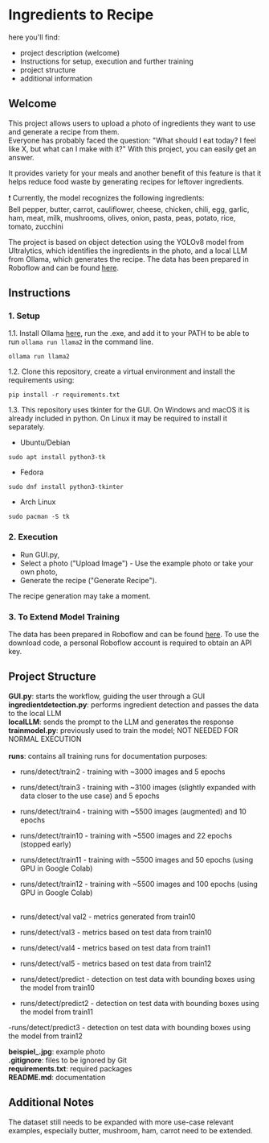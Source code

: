 # Ingredients to Recipe 

here you'll find:
- project description (welcome)
- Instructions for setup, execution and further training 
- project structure 
- additional information

## Welcome 
This project allows users to upload a photo of ingredients they want to use and generate a recipe from them.  
Everyone has probably faced the question: "What should I eat today? I feel like X, but what can I make with it?" With this project, you can easily get an answer.  

It provides variety for your meals and another benefit of this feature is that it helps reduce food waste by generating recipes for leftover ingredients.  

:exclamation: Currently, the model recognizes the following ingredients:  
Bell pepper, butter, carrot, cauliflower, cheese, chicken, chili, egg, garlic, ham, meat, milk, mushrooms, olives, onion, pasta, peas, potato, rice, tomato, zucchini  

The project is based on object detection using the YOLOv8 model from Ultralytics, which identifies the ingredients in the photo, and a local LLM from Ollama, which generates the recipe.
The data has been prepared in Roboflow and can be found [here](https://universe.roboflow.com/mymlproject-j4uiu/ingredients-2-nct08/browse?queryText=&pageSize=50&startingIndex=0&browseQuery=true).

## Instructions 

### 1. Setup 
1.1. Install Ollama [here](https://ollama.com/), run the .exe, and add it to your PATH to be able to run `ollama run llama2` in the command line.  
```
ollama run llama2
```

1.2. Clone this repository, create a virtual environment and install the requirements using:  
```
pip install -r requirements.txt
```
1.3. This repository uses tkinter for the GUI. On Windows and macOS it is already included in python. On Linux it may be required to install it separately. <br>
- Ubuntu/Debian
````
sudo apt install python3-tk
````

- Fedora

````
sudo dnf install python3-tkinter
````

- Arch Linux
````
sudo pacman -S tk
````

### 2. Execution

- Run GUI.py,
- Select a photo ("Upload Image") - Use the example photo or take your own photo,
- Generate the recipe ("Generate Recipe").

The recipe generation may take a moment.

### 3. To Extend Model Training

The data has been prepared in Roboflow and can be found [here](https://universe.roboflow.com/mymlproject-j4uiu/ingredients-2-nct08/browse?queryText=&pageSize=50&startingIndex=0&browseQuery=true).
To use the download code, a personal Roboflow account is required to obtain an API key.

## Project Structure

**GUI.py**: starts the workflow, guiding the user through a GUI <br>
**ingredientdetection.py**: performs ingredient detection and passes the data to the local LLM <br>
**localLLM**: sends the prompt to the LLM and generates the response <br>
**trainmodel.py**: previously used to train the model; NOT NEEDED FOR NORMAL EXECUTION <br>
<br>
**runs**: contains all training runs for documentation purposes: <br>

- runs/detect/train2 - training with ~3000 images and 5 epochs

- runs/detect/train3 - training with ~3100 images (slightly expanded with data closer to the use case) and 5 epochs

- runs/detect/train4 - training with ~5500 images (augmented) and 10 epochs

- runs/detect/train10 - training with ~5500 images and 22 epochs (stopped early)

- runs/detect/train11 - training with ~5500 images and 50 epochs (using GPU in Google Colab)

- runs/detect/train12 - training with ~5500 images and 100 epochs (using GPU in Google Colab)
<br><br>

- runs/detect/val val2 - metrics generated from train10

- runs/detect/val3 - metrics based on test data from train10

- runs/detect/val4 - metrics based on test data from train11

- runs/detect/val5 - metrics based on test data from train12

- runs/detect/predict - detection on test data with bounding boxes using the model from train10

- runs/detect/predict2 - detection on test data with bounding boxes using the model from train11

-runs/detect/predict3 - detection on test data with bounding boxes using the model from train12
<br>

**beispiel_.jpg**: example photo <br>
**.gitignore**: files to be ignored by Git <br>
**requirements.txt**: required packages <br>
**README.md**: documentation <br>

## Additional Notes

The dataset still needs to be expanded with more use-case relevant examples, especially butter, mushroom, ham, carrot need to be extended.
